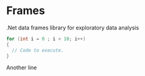 # Frames
.Net data frames library for exploratory data analysis

   ```csharp
   for (int i = 0 ; i < 10; i++)
   {
     // Code to execute.
   }
   ```
   
   Another line
